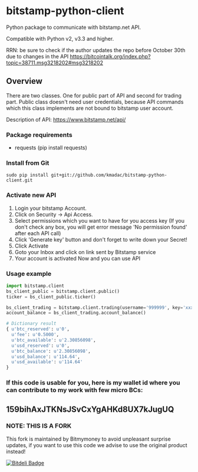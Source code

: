bitstamp-python-client
======================

Python package to communicate with bitstamp.net API.

Compatible with Python v2, v3.3 and higher.

RRN: be sure to check if the author updates the repo before October 30th due to changes in the API https://bitcointalk.org/index.php?topic=38711.msg3218202#msg3218202

## Overview ##

There are two classes. One for public part of API and second for trading part.
Public class doesn't need user credentials, because API commands which this class implements are not bound to bitstamp user account.

Description of API:
https://www.bitstamp.net/api/

### Package requirements ###

* requests (pip install requests)

### Install from Git ###

    sudo pip install git+git://github.com/kmadac/bitstamp-python-client.git

### Activate new API ###

1. Login your bitstamp Account.
2. Click on Security -> Api Access.
3. Select permissions which you want to have for you access key (If you don't check any box, you will get error message 'No permission found' after each API call)
4. Click 'Generate key' button and don't forget to write down your Secret!
5. Click Activate
6. Goto your Inbox and click on link sent by Bitstamp service
7. Your account is activated Now and you can use API

### Usage example ###

```python
import bitstamp.client
bs_client_public = bitstamp.client.public()
ticker = bs_client_public.ticker()

bs_client_trading = bitstamp.client.trading(username='999999', key='xxx', secret='xxx')
account_balance = bs_client_trading.account_balance()

# Dictionary result
{ u'btc_reserved': u'0',
  u'fee': u'0.5000',
  u'btc_available': u'2.30856098',
  u'usd_reserved': u'0',
  u'btc_balance': u'2.30856098',
  u'usd_balance': u'114.64',
  u'usd_available': u'114.64'
}
```

### If this code is usable for you, here is my wallet id where you can contribute to my work with few micro BCs: ###

## 159bihAxJTKNsJSvCxYgAHKd8UX7kJugUQ ##

### NOTE: THIS IS A FORK ###

This fork is maintained by Bitmymoney to avoid unpleasant surprise updates,
if you want to use this code we advise to use the original product instead!


[![Bitdeli Badge](https://d2weczhvl823v0.cloudfront.net/kmadac/bitstamp-python-client/trend.png)](https://bitdeli.com/free "Bitdeli Badge")

